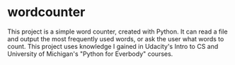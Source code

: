 # wordcounter
This project is a simple word counter, created with Python. It can read a file and output the most frequently used words, or ask the user what words to count. This project uses knowledge I gained in Udacity's Intro to CS and University of Michigan's "Python for Everbody" courses.
